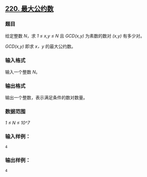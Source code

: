 ## [220. 最大公约数](https://www.acwing.com/problem/content/222/)

### 题目

给定整数 *N*，求 *1 ≤ x,y ≤ N* 且 *GCD(x,y)* 为素数的数对 *(x,y)* 有多少对。

*GCD(x,y)* 即求 *x，y* 的最大公约数。

### 输入格式

输入一个整数 *N*。

### 输出格式

输出一个整数，表示满足条件的数对数量。

### 数据范围

*1 ≤ N ≤ 10^7*

### 输入样例：

```
4
```

### 输出样例：

```
4
```
